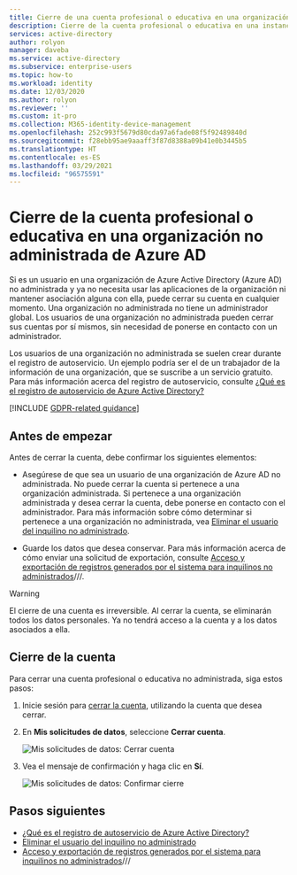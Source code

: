 ```yaml
---
title: Cierre de una cuenta profesional o educativa en una organización no administrada de Azure AD
description: Cierre de la cuenta profesional o educativa en una instancia de Azure Active Directory no administrada.
services: active-directory
author: rolyon
manager: daveba
ms.service: active-directory
ms.subservice: enterprise-users
ms.topic: how-to
ms.workload: identity
ms.date: 12/03/2020
ms.author: rolyon
ms.reviewer: ''
ms.custom: it-pro
ms.collection: M365-identity-device-management
ms.openlocfilehash: 252c993f5679d80cda97a6fade08f5f92489840d
ms.sourcegitcommit: f28ebb95ae9aaaff3f87d8388a09b41e0b3445b5
ms.translationtype: HT
ms.contentlocale: es-ES
ms.lasthandoff: 03/29/2021
ms.locfileid: "96575591"
---
```

# <a name="close-your-work-or-school-account-in-an-unmanaged-azure-ad-organization"></a>Cierre de la cuenta profesional o educativa en una organización no administrada de Azure AD

Si es un usuario en una organización de Azure Active Directory (Azure AD) no administrada y ya no necesita usar las aplicaciones de la organización ni mantener asociación alguna con ella, puede cerrar su cuenta en cualquier momento. Una organización no administrada no tiene un administrador global. Los usuarios de una organización no administrada pueden cerrar sus cuentas por sí mismos, sin necesidad de ponerse en contacto con un administrador.

Los usuarios de una organización no administrada se suelen crear durante el registro de autoservicio. Un ejemplo podría ser el de un trabajador de la información de una organización, que se suscribe a un servicio gratuito. Para más información acerca del registro de autoservicio, consulte [¿Qué es el registro de autoservicio de Azure Active Directory?](directory-self-service-signup.md)

[!INCLUDE [GDPR-related guidance](../../../includes/gdpr-intro-sentence.md)]

## <a name="before-you-begin"></a>Antes de empezar

Antes de cerrar la cuenta, debe confirmar los siguientes elementos:

* Asegúrese de que sea un usuario de una organización de Azure AD no administrada. No puede cerrar la cuenta si pertenece a una organización administrada. Si pertenece a una organización administrada y desea cerrar la cuenta, debe ponerse en contacto con el administrador. Para más información sobre cómo determinar si pertenece a una organización no administrada, vea [Eliminar el usuario del inquilino no administrado](/flow/gdpr-dsr-delete#delete-the-user-from-unmanaged-tenant).

* Guarde los datos que desea conservar. Para más información acerca de cómo enviar una solicitud de exportación, consulte [Acceso y exportación de registros generados por el sistema para inquilinos no administrados](/power-platform/admin/powerapps-gdpr-dsr-guide-systemlogs#accessing-and-exporting-system-generated-logs-for-unmanaged-tenants)///.

> [!WARNING]
> El cierre de una cuenta es irreversible. Al cerrar la cuenta, se eliminarán todos los datos personales. Ya no tendrá acceso a la cuenta y a los datos asociados a ella.

## <a name="close-your-account"></a>Cierre de la cuenta

Para cerrar una cuenta profesional o educativa no administrada, siga estos pasos:

1. Inicie sesión para [cerrar la cuenta](https://go.microsoft.com/fwlink/?linkid=873123), utilizando la cuenta que desea cerrar.

1. En **Mis solicitudes de datos**, seleccione **Cerrar cuenta**.

    ![Mis solicitudes de datos: Cerrar cuenta](./media/users-close-account/close-account.png)

1. Vea el mensaje de confirmación y haga clic en **Sí**.

    ![Mis solicitudes de datos: Confirmar cierre](./media/users-close-account/confirm-close.png)

## <a name="next-steps"></a>Pasos siguientes

- [¿Qué es el registro de autoservicio de Azure Active Directory?](directory-self-service-signup.md)
- [Eliminar el usuario del inquilino no administrado](/flow/gdpr-dsr-delete#delete-the-user-from-unmanaged-tenant)
- [Acceso y exportación de registros generados por el sistema para inquilinos no administrados](/power-platform/admin/powerapps-gdpr-dsr-guide-systemlogs#accessing-and-exporting-system-generated-logs-for-unmanaged-tenants)///